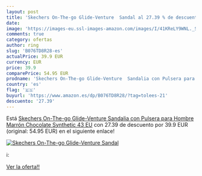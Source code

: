 ```yaml
---
layout: post
title: 'Skechers On-The-go Glide-Venture  Sandal al 27.39 % de descuento'
date: 
image: 'https://images-eu.ssl-images-amazon.com/images/I/41KReLY9WNL._SL200_.jpg'
comments: true
category: ofertas
author: ring
slug: 'B076TD8R28-es'
actualPrice: 39.9 EUR
currency: EUR
price: 39.9
comparePrice: 54.95 EUR
prodname: 'Skechers On-The-go Glide-Venture  Sandalia con Pulsera para Hombre  Marrón  Chocolate Synthetic   43 EU'
country: 'es'
flag: '🇪🇸'
buyurl: 'https://www.amazon.es/dp/B076TD8R28/?tag=tolees-21'
descuento: '27.39'
---
```


Está [Skechers On-The-go Glide-Venture  Sandalia con Pulsera para Hombre  Marrón  Chocolate Synthetic   43 EU](https://www.amazon.es/dp/B076TD8R28/?tag=tolees-21) con 27.39 de descuento por 39.9 EUR (original: 54.95 EUR) en el siguiente enlace!

[![Skechers On-The-go Glide-Venture  Sandal](https://images-eu.ssl-images-amazon.com/images/I/41KReLY9WNL._SL200_.jpg)](https://www.amazon.es/dp/B076TD8R28/?tag=tolees-21)

ℹ️:


[Ver la oferta!!](https://www.amazon.es/dp/B076TD8R28/?tag=tolees-21)
